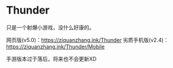 # Thunder

只是一个射爆小游戏，没什么好康的。

网页版(v5.0)：https://ziquanzhang.ink/Thunder
劣质手机版(v2.4)：https://ziquanzhang.ink/Thunder/Mobile

手游版本过于落后，将来也不会更新XD
